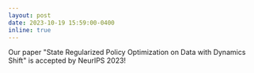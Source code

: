 ```yaml
---
layout: post
date: 2023-10-19 15:59:00-0400
inline: true
---
```


Our paper "State Regularized Policy Optimization on Data with Dynamics Shift" is accepted by NeurIPS 2023!
